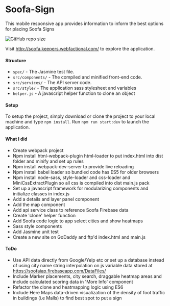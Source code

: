 # Soofa-Sign

This mobile responsive app provides information to inform the best options for placing Soofa Signs

![GitHub repo size](https://img.shields.io/github/repo-size/jacques717/soofa-sign)

Visit http://soofa.keepers.webfactional.com/ to explore the application.

#### Structure

- `spec/` - The Jasmine test file.
- `src/components/` - The compiled and minified front-end code.
- `src/services/` - The API server code.
- `src/style/` - The application sass stylesheet and variables
- `helper.js` - A javascript helper function to clone an object

#### Setup

To setup the project, simply download or clone the project to your local machine and type `npm install`.
Run `npm run start:dev` to launch the application.

#### What I did

- Create webpack project
- Npm install html-webpack-plugin html-loader to put index.html into dist folder and minify and set up rules
- Npm install webpack-dev-server to provide live reloading
- Npm install babel loader so bundled code has ES5 for older browsers
- Npm install node-sass, style-loader and css-loader and MiniCssExtractPlugin so all css is compiled into dist main.js pack
- Set up a javascript framework for modularizing components and initialize classes in index.js
- Add a details and layer panel component
- Add the map component
- Add api service class to reference Soofa Firebase data
- Create 'clone' helper function
- Add Soofa code logic to app select cities and show heatmaps
- Sass style components
- Add Jasmine unit test
- Create a new site on GoDaddy and ftp'd index.html and main.js

#### ToDo

- Use API data directly from Google/Yelp etc or set up a database instead of using city name string interpolation on js variable data stored at https://soofaiap.firebaseapp.com/DataFiles/
- Include Marker placements, city search, draggable heatmap areas and include calculated scoring data in 'More Info' component
- Refactor the clone and heatmapping logic using ES6
- Include Here Maps data-driven visualization of the density of foot traffic in buildings (i.e Malls) to find best spot to put a sign
